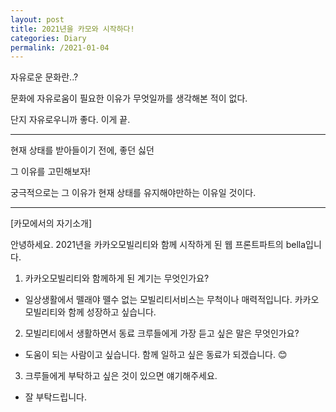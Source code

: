 ```yaml
---
layout: post
title: 2021년을 카모와 시작하다!
categories: Diary
permalink: /2021-01-04
---
```


자유로운 문화란..?

문화에 자유로움이 필요한 이유가 무엇일까를 생각해본 적이 없다.

단지 자유로우니까 좋다. 이게 끝.

---

현재 상태를 받아들이기 전에, 좋던 싫던

그 이유를 고민해보자!

궁극적으로는 그 이유가 현재 상태를 유지해야만하는 이유일 것이다.

---

[카모에서의 자기소개]

안녕하세요. 2021년을 카카오모빌리티와 함께 시작하게 된 웹 프론트파트의 bella입니다.

1. 카카오모빌리티와 함께하게 된 계기는 무엇인가요?

- 일상생활에서 뗄래야 뗄수 없는 모빌리티서비스는 무척이나 매력적입니다. 카카오모빌리티와 함께 성장하고 싶습니다.

2. 모빌리티에서 생활하면서 동료 크루들에게 가장 듣고 싶은 말은 무엇인가요?

- 도움이 되는 사람이고 싶습니다. 함께 일하고 싶은 동료가 되겠습니다. 😊

3. 크루들에게 부탁하고 싶은 것이 있으면 얘기해주세요.

- 잘 부탁드립니다.
